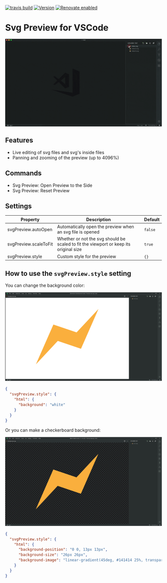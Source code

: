 [![travis build](https://img.shields.io/travis/com/SimonSiefke/vscode-svg-preview.svg?style=flat-square)](https://travis-ci.com/SimonSiefke/vscode-svg-preview) [![Version](https://vsmarketplacebadge.apphb.com/version/SimonSiefke.svg-preview.svg)](https://marketplace.visualstudio.com/items?itemName=SimonSiefke.svg-preview) [![Renovate enabled](https://img.shields.io/badge/renovate-enabled-brightgreen.svg)](https://renovatebot.com/)

# Svg Preview for VSCode

![demo](./demo_images/demo.gif)

<!-- TODO better demo gif -->
<!-- TODO need to figure out why animation is restarted so often / prevent unnecessary updates -->
<!-- TODO update content when just opened / handle active text editor before extension is activated-->
<!-- TODO vscode live share -->
<!-- TODO rename reset to reload or a different icon? -->
<!-- TODO don't zoom/pan outside of the window -->
<!-- TODO improve external css -->
<!-- TODO add tests -->
<!-- TODO bug with commented out </svg> inside html/js etc -->
<!-- TODO sometimes buggy when new version is installed -->
<!-- TODO bug: when deleted file and open another file, preview is not updated -->
<!-- TODO feature idea: zoom with ctrl+arrow key up/down -->
<!-- TODO bug: no reset preview icon when only preview is open -->

## Features

- Live editing of svg files and svg's inside files
- Panning and zooming of the preview (up to 4096%)

## Commands

- Svg Preview: Open Preview to the Side
- Svg Preview: Reset Preview

## Settings

| Property              | Description                                                                           | Default |
| --------------------- | ------------------------------------------------------------------------------------- | ------- |
| svgPreview.autoOpen   | Automatically open the preview when an svg file is opened                             | `false` |
| svgPreview.scaleToFit | Whether or not the svg should be scaled to fit the viewport or keep its original size | `true`  |
| svgPreview.style      | Custom style for the preview                                                          | `{}`    |

## How to use the `svgPreview.style` setting

You can change the background color:

![demo of the svg preview with white background](./demo_images/demo_white_background.png)

```json
{
  "svgPreview.style": {
    "html": {
      "background": "white"
    }
  }
}
```

Or you can make a checkerboard background:

![demo of the svg preview with a checkerboard pattern background](./demo_images/demo_checkerboard_background.png)

```json
{
  "svgPreview.style": {
    "html": {
      "background-position": "0 0, 13px 13px",
      "background-size": "26px 26px",
      "background-image": "linear-gradient(45deg, #141414 25%, transparent 25%, transparent 75%, #141414 75%, #141414), linear-gradient(45deg, #141414 25%, transparent 25%, transparent 75%, #141414 75%, #141414)"
    }
  }
}
```
